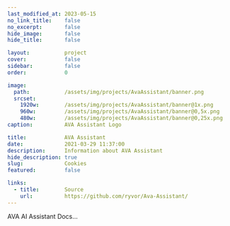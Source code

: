 ```yaml
---
last_modified_at: 2023-05-15
no_link_title:    false 
no_excerpt:       false 
hide_image:       false
hide_title:       false

layout:           project
cover:            false
sidebar:          false
order:            0

image:
  path:           /assets/img/projects/AvaAssistant/banner.png
  srcset:
    1920w:        /assets/img/projects/AvaAssistant/banner@1x.png
    960w:         /assets/img/projects/AvaAssistant/banner@0,5x.png
    480w:         /assets/img/projects/AvaAssistant/banner@0,25x.png
caption:          AVA Assistant Logo

title:            AVA Assistant
date:             2021-03-29 11:37:00
description:      Information about AVA Assistant
hide_description: true
slug:             Cookies
featured:         false

links:
  - title:        Source
    url:          https://github.com/ryvor/Ava-Assistant/
---
```



AVA AI Assistant Docs...